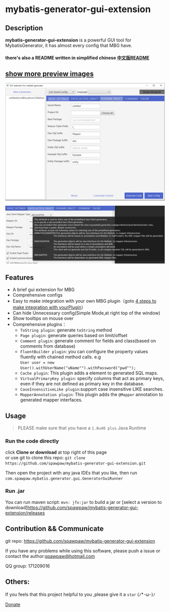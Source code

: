 # mybatis-generator-gui-extension

## Description
**mybatis-generator-gui-extension** is a powerful GUI tool for MybatisGenerator, it has almost every config that MBG have.

#### there's also a README written in simplified chinese [中文版README](./README-zh_CN.md)

## [show more preview images](./wiki/PREVIEW-en.md)


![Preview Img](./wiki/images/main_window-en.png)

![示例图片](./wiki/images/tooltip_example-en.png)

## Features
- A brief gui extension for MBG
- Comprehensive configs
- Easy to make integration with your own MBG plugin（goto [4 steps to make integration with yourPlugin](./wiki/IntegrationOfYourPlugin-en.md)）
- Can hide Unnecessary config(Simple Mode,at right top of the window)
- Show tooltips on mouse over
- Comprehensive plugins：
    - `ToString plugin`: generate `toString` method
    - `Page plugin`: generate queries based on limit/offset
    - `Comment plugin`: generate comment for fields and class(based on comments from database)
    - `FluentBuilder plugin`: you can configure the property values fluently with chained method calls. e.g    
            ```
            User user = new User().withUserName("uName"").withPassword("pwd"");
            ```  
    - `Cache plugin`: This plugin adds a <cache> element to generated SQL maps.
    - `VirtualPrimaryKey plugin`: specify columns that act as primary keys, even if they are not defined as primary key in the database.
    - `CaseInsensitiveLike plugin`:support case insensitive LIKE searches. 
    - `MapperAnnotation plugin`: This plugin adds the `@Mapper` annotation to generated mapper interfaces.
    
## Usage

> PLEASE make sure that you have a `1.8u40 plus` Java Runtime

### Run the code directly 

click **Clone or download** at top right of this page  
or use git to clone this repo: `git clone https://github.com/spawpaw/mybatis-generator-gui-extension.git`

Then open the project with any java IDEs that you like, then run `com.spawpaw.mybatis.generator.gui.GeneratorGuiRunner`


### Run .jar
You can run maven script: `mvn: jfx:jar` to build a jar
or [select a version to download]<https://github.com/spawpaw/mybatis-generator-gui-extension/releases>  


## Contribution && Communicate
git repo: https://github.com/spawpaw/mybatis-generator-gui-extension  

If you have any problems while using this software, please push a issue or contact the author:<spawpaw@hotmail.com>

QQ group: 171209016

## Others:
If you feels that this project helpful to you ,please give it a `star`  (ﾉ*･ω･)ﾉ

[Donate](./wiki/donate.md)